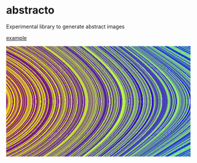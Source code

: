 # abstracto
Experimental library to generate abstract images

[example](examples/demo.rs)

![](examples/output.png)

